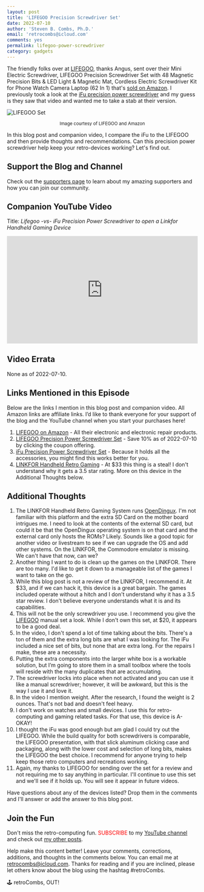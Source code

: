 ```yaml
---
layout: post
title: 'LIFEGOO Precision Screwdriver Set'
date: 2022-07-10
author: 'Steven B. Combs, Ph.D.'
email: 'retrocombs@icloud.com'
comments: yes
permalink: lifegoo-power-screwdriver
category: gadgets
---
```


The friendly folks over at [LIFEGOO](https://amzn.to/3yypuL0), thanks Angus, sent over their Mini Electric Screwdriver, LIFEGOO Precision Screwdriver Set with 48 Magnetic Precision Bits & LED Light & Magnetic Mat, Cordless Electric Screwdriver Kit for Phone Watch Camera Laptop (62 In 1) that's [sold on Amazon](https://amzn.to/3nPsLki). I previously took a look at the [iFu precision power screwdriver](https://youtu.be/YdfcpmUEyBA) and my guess is they saw that video and wanted me to take a stab at their version.

![LIFEGOO Set](https://m.media-amazon.com/images/I/716dGTUMMzL._AC_SL1500_.jpg)
<center><sub>Image courtesy of LIFEGOO and Amazon</sub></center>

In this blog post and companion video, I compare the iFu to the LIFEGOO and then provide thoughts and recommendations. Can this precision power screwdriver help keep your retro-devices working? Let's find out.

## Support the Blog and Channel

Check out the [supporters page](https://www.stevencombs.com/supporters) to learn about my amazing supporters and how you can join our community.

## Companion YouTube Video

Title: _Lifegoo -vs- iFu Precision Power Screwdriver to open a Linkfor Handheld Gaming Device_

<div style="position:relative;padding-top:56.25%;"><p><iframe src="https://www.youtube.com/embed/fA-JAdUqY5M" frameborder="0" allowfullscreen="true" mozallowfullscreen="true" webkitallowfullscreen="true" style="position:absolute;top:0;left:0;width:100%;height:100%;"></iframe></p></div>

## Video Errata

None as of 2022-07-10.

## Links Mentioned in this Episode

Below are the links I mention in this blog post and companion video. All Amazon links are affiliate links. I’d like to thank everyone for your support of the blog and the YouTube channel when you start your purchases here!

1. [LIFEGOO on Amazon](https://amzn.to/3yypuL0) - All their electronic and electronic repair products.
2. [LIFEGOO Precision Power Screwdriver Set](https://amzn.to/3NW3FuE) - Save 10% as of 2022-07-10 by clicking the coupon offering.
3. [iFu Precision Power Screwdriver Set](https://amzn.to/3ywVeAs) - Because it holds all the accessories, you might find this works better for you.
4. [LINKFOR Handheld Retro Gaming](https://amzn.to/3Pg68kH) - At $33 this thing is a steal! I don't understand why it gets a 3.5 star rating. More on this device in the Additional Thoughts below.

## Additional Thoughts

1. The LINKFOR Handheld Retro Gaming System runs [OpenDingux](https://opendingux.net). I'm not familiar with this platform and the extra SD Card on the mother board intrigues me. I need to look at the contents of the external SD card, but could it be that the OpenDingux operating system is on that card and the external card only hosts the ROMs? Likely. Sounds like a good topic for another video or livestream to see if we can upgrade the OS and add other systems. On the LINKFOR, the Commodore emulator is missing. We can't have that now, can we?
2. Another thing I want to do is clean up the games on the LINKFOR. There are too many. I'd like to get it down to a manageable list of the games I want to take on the go.
3. While this blog post is not a review of the LINKFOR, I recommend it. At $33, and if we can hack it, this device is a great bargain. The games included operate without a hitch and I don't understand why it has a 3.5 star review. I don't believe everyone understands what it is and its capabilities. 
1. This will not be the only screwdriver you use. I recommend you give the [LIFEGOO](https://amzn.to/3uC2E4j) manual set a look. While I don't own this set, at $20, it appears to be a good deal.
2. In the video, I don't spend a lot of time talking about the bits. There's a ton of them and the extra long bits are what I was looking for. The iFu included a nice set of bits, but none that are extra long. For the repairs I make, these are a necessity.
2. Putting the extra components into the larger white box is a workable solution, but I’m going to store them in a small toolbox where the tools will reside with the many duplicates that are accumulating.
2. The screwdriver locks into place when not activated and you can use it like a manual screwdriver; however, it will be awkward, but this is the way I use it and love it.
3. In the video I mention weight. After the research, I found the weight is 2 ounces. That's not bad and doesn't feel heavy.
4. I don't work on watches and small devices. I use this for retro-computing and gaming related tasks. For that use, this device is A-OKAY!
5. I thought the iFu was good enough but am glad I could try out the LIFEGOO. While the build quality for both screwdrivers is comparable, the LIFEGOO presentation, with that slick aluminum clicking case and packaging, along with the lower cost and selection of long bits, makes the LIFEGOO the best choice. I recommend for anyone trying to help keep those retro computers and recreations working.
5. Again, my thanks to LIFEGOO for sending over the set for a review and not requiring me to say anything in particular. I'll continue to use this set and we'll see if it holds up. You will see it appear in future videos.

Have questions about any of the devices listed? Drop them in the comments and I'll answer or add the answer to this blog post.

## Join the Fun

Don't miss the retro-computing fun. <font color="red">SUBSCRIBE</font> to my [YouTube channel](https://www.youtube.com/stevencombs) and check out [my other posts](https://www.stevencombs.com).

Help make this content better! Leave your comments, corrections, additions, and thoughts in the comments below. You can email me at [retrocombs@icloud.com](mailto:retrocombs@icloud.com). Thanks for reading and if you are inclined, please let others know about the blog using the hashtag #retroCombs.

🕹️ retroCombs, OUT!
